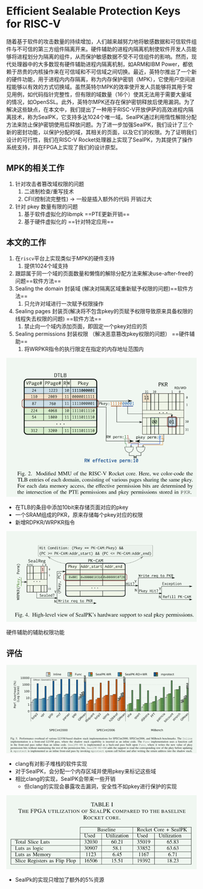 # Efficient Sealable Protection Keys for RISC-V

随着基于软件的攻击数量的持续增加，人们越来越努力地将敏感数据和可信软件组件与不可信的第三方组件隔离开来。硬件辅助的进程内隔离机制使软件开发人员能够将进程划分为隔离的组件，从而保护敏感数据不受不可信组件的影响。然而，现代处理器中的大多数现有硬件辅助进程内隔离机制，如ARM和IBM Power，都依赖于昂贵的内核操作来在可信域和不可信域之间切换。最近，英特尔推出了一个新的硬件功能，用于进程内内存隔离，称为内存保护密钥（MPK），它使用户空间进程能够以有效的方式切换域。虽然英特尔MPK的效率使开发人员能够将其用于常见用例，如代码指针完整性，但有限的域数量（16个）使其无法用于需要大量域的情况，如OpenSSL。此外，英特尔MPK还存在保护密钥释放后使用漏洞。为了解决这些缺点，在本文中，我们提出了一种用于RISC-V开放伊萨的高效进程内隔离技术，称为SealPK，它支持多达1024个唯一域。SealPK通过利用惰性解除分配方法来防止保护密钥使用后释放问题。为了进一步加强SealPK，我们设计了三个新的密封功能，以保护分配的域，其相关的页面，以及它们的权限。为了证明我们设计的可行性，我们在RISC-V Rocket处理器上实现了SealPK，为其提供了操作系统支持，并在FPGA上实现了我们的设计原型。



## MPK的相关工作

1. 针对攻击者篡改域权限的问题
   1. 二进制检查/重写技术
   2. CFI(控制流完整性) -> 一般是插入额外的代码 开销过大
2. 针对 pkey 数量有限的问题
   1. 基于软件虚拟化的libmpk  ==PTE更新开销==
   2. 基于硬件虚拟化的  ==针对特定应用==

## 本文的工作

1. 在`riscv`平台上实现类似于MPK的硬件支持
   1. 提供1024个域支持
2. 跟踪属于同一个域的页面数量和懒惰的解除分配方法来解决use-after-free的问题==软件方法==
3. Sealing the domain 封装域 (解决对隔离区域重新赋予权限的问题)==软件方法==
   1. 只允许对域进行一次赋予权限操作
4. Sealing pages   封装页(解决将不包含pkey的页赋予权限导致原来具备权限的线程失去权限的问题) ==软件方法==
   1. 禁止向一个域内添加页面，即固定一个pkey对应的页
5. Sealing permissions 封装权限 （解决恶意篡改pkey权限的问题） ==硬件辅助==
   1. 将WRPKR指令的执行限定在指定的内存地址范围内





![image-20231204223410843](./assert/image-20231204223410843.png)

- 在TLB的条目中添加10bit来存储页面对应的pkey
- 一个SRAM组成的PKR，原来存储每个pkey对应的权限
- 新增RDPKR/WRPKR指令



![image-20231204223927196](./assert/image-20231204223927196.png)

硬件辅助的辅助权限功能



## 评估

![image-20231204225507135](./assert/image-20231204225507135.png)



- clang有对影子堆栈的软件实现
- 对于SealPK，会分配一个内存区域并使用pkey来标记这些域
- 相比clang的实现，SealPK会带来一些开销
  - 但clang的实现会暴露攻击漏洞，安全性不如pkey进行保护的实现





![image-20231204225751528](./assert/image-20231204225751528.png)



- SealPk的实现只增加了额外的5%资源